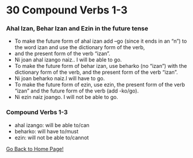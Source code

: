 # 30 Compound Verbs 1-3
###  Ahal Izan, Behar Izan and Ezin in the future tense
* To make the future form of ahal izan add –go (since it ends in an “n”) to the word izan and use the dictionary form of the verb,
*  and the present form of the verb “izan”.
*  Ni joan ahal izango naiz.. I will be able to go.
* To make the future form of behar izan, use beharko (no “izan”) with the dictionary form of the verb, and the present form of the verb  “izan”.
*  Ni joan beharko naiz.I will have to go.
* To make the future form of ezin, use ezin, the present form of the verb  “izan” and the future form of the verb (add -ko/go).
*  Ni ezin naiz joango. I will not be able to go.

### Compound Verbs 1-3
* ahal izango: will be able to/can
* beharko: will have to/must
* ezin: will not be able to/cannot

[ Go Back to Home Page!](..)
